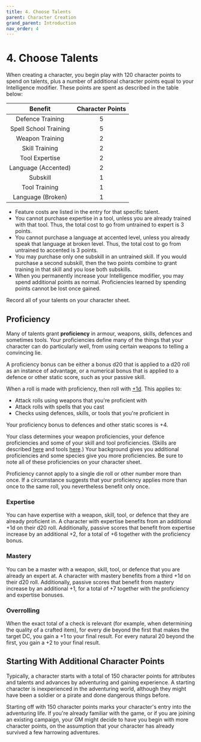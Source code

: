 ```yaml
---
title: 4. Choose Talents
parent: Character Creation
grand_parent: Introduction
nav_order: 4
---
```


# 4. Choose Talents
When creating a character, you begin play with 120 character points to spend on talents, plus a number of additional character points equal to your Intelligence modifier. These points are spent as described in the table below:

| Benefit | Character Points |
|:-------:|:----------------:|
| Defence Training | 5 |
| Spell School Training | 5 |
| Weapon Training | 2 |
| Skill Training | 2 |
| Tool Expertise | 2 |
| Language (Accented) | 2 |
| Subskill | 1 |
| Tool Training | 1 |
| Language (Broken) | 1 |

* Feature costs are listed in the entry for that specific talent.
* You cannot purchase expertise in a tool, unless you are already trained with that tool. Thus, the total cost to go from untrained to expert is 3 points.
* You cannot purchase a language at accented level, unless you already speak that language at broken level. Thus, the total cost to go from untrained to accented is 3 points.
* You may purchase only one subskill in an untrained skill. If you would purchase a second subskill, then the two points combine to grant training in that skill and you lose both subskills.
* When you permanently increase your Intelligence modifier, you may spend additional points as normal. Proficiencies learned by spending points cannot be lost once gained.

Record all of your talents on your character sheet.

## Proficiency
Many of talents grant **proficiency** in armour, weapons, skills, defences and sometimes tools. Your proficiencies define many of the things that your character can do particularly well, from using certain weapons to telling a convincing lie.

A proficiency bonus can be either a bonus d20 that is applied to a d20 roll as an instance of advantage, or a numerical bonus that is applied to a defence or other static score, such as your passive skill.

When a roll is made with proficiency, then roll with [+1d](http://stormchaserroleplaying.com/stormchaserRPG/UsingAbilityScores/AdvantageandDisadvantage.html). This applies to:
* Attack rolls using weapons that you're proficient with
* Attack rolls with spells that you cast
* Checks using defences, skills, or tools that you're proficient in

Your proficiency bonus to defences and other static scores is +4.

Your class determines your weapon proficiencies, your defence proficiencies and some of your skill and tool proficiencies. (Skills are described [here](https://stormchaserroleplaying.com/stormchaserRPG/UsingAbilityScores/AbilityChecks/Skills/) and tools [here](https://stormchaserroleplaying.com/stormchaserRPG/Equipment/Tools/).) Your background gives you additional proficiencies and some species give you more proficiencies. Be sure to note all of these proficiencies on your character sheet.

Proficiency cannot apply to a single die roll or other number more than once. If a circumstance suggests that your proficiency applies more than once to the same roll, you nevertheless benefit only once.

### Expertise
You can have expertise with a weapon, skill, tool, or defence that they are already proficient in. A character with expertise benefits from an additional +1d on their d20 roll. Additionally, passive scores that benefit from expertise increase by an additional +2, for a total of +6 together with the proficiency bonus.

### Mastery
You can be a master with a weapon, skill, tool, or defence that you are already an expert at. A character with mastery benefits from a third +1d on their d20 roll. Additionally, passive scores that benefit from mastery increase by an additional +1, for a total of +7 together with the proficiency and expertise bonuses.

### Overrolling
When the exact total of a check is relevant (for example, when determining the quality of a crafted item), for every die beyond the first that makes the target DC, you gain a +1 to your final result. For every natural 20 beyond the first, you gain a +2 to your final result.

## Starting With Additional Character Points
Typically, a character starts with a total of 150 character points for attributes and talents and advances by adventuring and gaining experience. A starting character is inexperienced in the adventuring world, although they might have been a soldier or a pirate and done dangerous things before.

Starting off with 150 character points marks your character's entry into the adventuring life. If you're already familiar with the game, or if you are joining an existing campaign, your GM might decide to have you begin with more character points, on the assumption that your character has already survived a few harrowing adventures.
